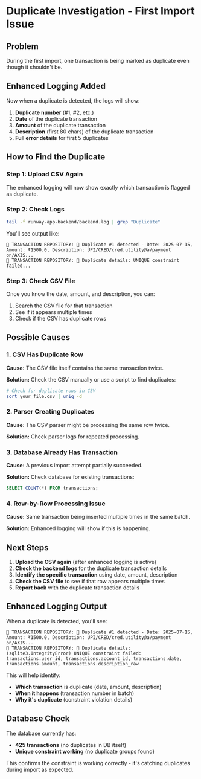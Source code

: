 # Duplicate Investigation - First Import Issue

## Problem

During the first import, one transaction is being marked as duplicate even though it shouldn't be.

## Enhanced Logging Added

Now when a duplicate is detected, the logs will show:
1. **Duplicate number** (#1, #2, etc.)
2. **Date** of the duplicate transaction
3. **Amount** of the duplicate transaction
4. **Description** (first 80 chars) of the duplicate transaction
5. **Full error details** for first 5 duplicates

## How to Find the Duplicate

### Step 1: Upload CSV Again
The enhanced logging will now show exactly which transaction is flagged as duplicate.

### Step 2: Check Logs
```bash
tail -f runway-app-backend/backend.log | grep "Duplicate"
```

You'll see output like:
```
💾 TRANSACTION REPOSITORY: 🔄 Duplicate #1 detected - Date: 2025-07-15, Amount: ₹1500.0, Description: UPI/CRED/cred.utility@a/payment on/AXIS...
💾 TRANSACTION REPOSITORY: 🔄 Duplicate details: UNIQUE constraint failed...
```

### Step 3: Check CSV File
Once you know the date, amount, and description, you can:
1. Search the CSV file for that transaction
2. See if it appears multiple times
3. Check if the CSV has duplicate rows

## Possible Causes

### 1. CSV Has Duplicate Row
**Cause:** The CSV file itself contains the same transaction twice.

**Solution:** Check the CSV manually or use a script to find duplicates:
```bash
# Check for duplicate rows in CSV
sort your_file.csv | uniq -d
```

### 2. Parser Creating Duplicates
**Cause:** The CSV parser might be processing the same row twice.

**Solution:** Check parser logs for repeated processing.

### 3. Database Already Has Transaction
**Cause:** A previous import attempt partially succeeded.

**Solution:** Check database for existing transactions:
```sql
SELECT COUNT(*) FROM transactions;
```

### 4. Row-by-Row Processing Issue
**Cause:** Same transaction being inserted multiple times in the same batch.

**Solution:** Enhanced logging will show if this is happening.

## Next Steps

1. **Upload the CSV again** (after enhanced logging is active)
2. **Check the backend logs** for the duplicate transaction details
3. **Identify the specific transaction** using date, amount, description
4. **Check the CSV file** to see if that row appears multiple times
5. **Report back** with the duplicate transaction details

## Enhanced Logging Output

When a duplicate is detected, you'll see:

```
💾 TRANSACTION REPOSITORY: 🔄 Duplicate #1 detected - Date: 2025-07-15, Amount: ₹1500.0, Description: UPI/CRED/cred.utility@a/payment on/AXIS...
💾 TRANSACTION REPOSITORY: 🔄 Duplicate details: (sqlite3.IntegrityError) UNIQUE constraint failed: transactions.user_id, transactions.account_id, transactions.date, transactions.amount, transactions.description_raw
```

This will help identify:
- **Which transaction** is duplicate (date, amount, description)
- **When it happens** (transaction number in batch)
- **Why it's duplicate** (constraint violation details)

## Database Check

The database currently has:
- **425 transactions** (no duplicates in DB itself)
- **Unique constraint working** (no duplicate groups found)

This confirms the constraint is working correctly - it's catching duplicates during import as expected.

